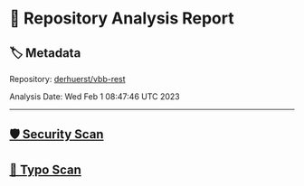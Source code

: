 # 🧪 Repository Analysis Report

## 🏷️ Metadata

Repository:
[derhuerst/vbb-rest](https://github.com/derhuerst/vbb-rest)

Analysis Date:
Wed Feb  1 08:47:46 UTC 2023

---

## [🛡️ Security Scan](./security)


## [🚫 Typo Scan](./typos)


